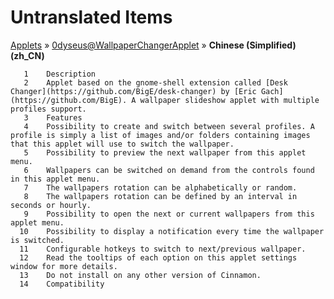 # Untranslated Items
[Applets](../../../README.md) &#187; [0dyseus@WallpaperChangerApplet](../README.md) &#187; **Chinese (Simplified) (zh_CN)**

       1	Description
       2	Applet based on the gnome-shell extension called [Desk Changer](https://github.com/BigE/desk-changer) by [Eric Gach](https://github.com/BigE). A wallpaper slideshow applet with multiple profiles support.
       3	Features
       4	Possibility to create and switch between several profiles. A profile is simply a list of images and/or folders containing images that this applet will use to switch the wallpaper.
       5	Possibility to preview the next wallpaper from this applet menu.
       6	Wallpapers can be switched on demand from the controls found in this applet menu.
       7	The wallpapers rotation can be alphabetically or random.
       8	The wallpapers rotation can be defined by an interval in seconds or hourly.
       9	Possibility to open the next or current wallpapers from this applet menu.
      10	Possibility to display a notification every time the wallpaper is switched.
      11	Configurable hotkeys to switch to next/previous wallpaper.
      12	Read the tooltips of each option on this applet settings window for more details.
      13	Do not install on any other version of Cinnamon.
      14	Compatibility
